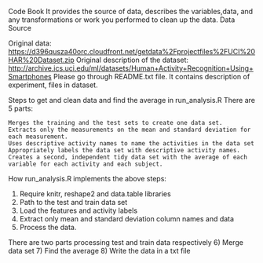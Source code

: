 

Code Book It provides the source of data, describes the variables,data, and any transformations or work you performed to clean up the data.
Data Source

Original data: https://d396qusza40orc.cloudfront.net/getdata%2Fprojectfiles%2FUCI%20HAR%20Dataset.zip Original description of the dataset: http://archive.ics.uci.edu/ml/datasets/Human+Activity+Recognition+Using+Smartphones
Please go through README.txt file. It contains description of experiment, files in dataset.

Steps to get and clean data and find the average in run_analysis.R There are 5 parts:

    Merges the training and the test sets to create one data set.
    Extracts only the measurements on the mean and standard deviation for each measurement.
    Uses descriptive activity names to name the activities in the data set
    Appropriately labels the data set with descriptive activity names.
    Creates a second, independent tidy data set with the average of each variable for each activity and each subject.

How run_analysis.R implements the above steps:

1) Require knitr, reshape2 and data.table libraries 
2) Path to the test and train data set 
3) Load the features and activity labels 
4) Extract only mean and standard deviation column names and data 
5) Process the data. 

There are two parts processing test and train data respectively 
6) Merge data set 
7) Find the average 
8) Write the data in a txt file
